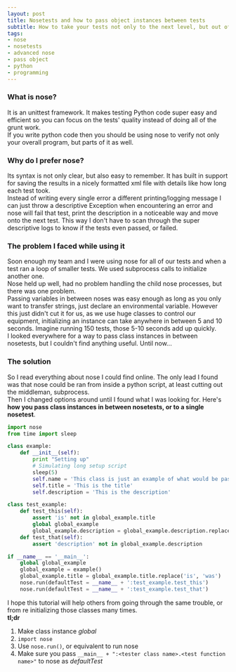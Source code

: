 ```yaml
---
layout: post
title: Nosetests and how to pass object instances between tests
subtitle: How to take your tests not only to the next level, but out of this world
tags:
- nose
- nosetests
- advanced nose
- pass object
- python
- programming
---
```

### What is nose?
It is an unittest framework. It makes testing Python code super easy and efficient so you can focus on the tests' quality instead of doing all of the grunt work.  
If you write python code then you should be using nose to verify not only your overall program, but parts of it as well.  

### Why do I prefer nose?
Its syntax is not only clear, but also easy to remember. It has built in support for saving the results in a nicely formatted xml file with details like how long each test took.  
Instead of writing every single error a different printing/logging message I can just throw a descriptive Exception when encountering an error and nose will fail that test, print the description in a noticeable way and move onto the next test. This way I don't have to scan through the super descriptive logs to know if the tests even passed, or failed.  

### The problem I faced while using it
Soon enough my team and I were using nose for all of our tests and when a test ran a loop of smaller tests. We used subprocess calls to initialize another one.  
Nose held up well, had no problem handling the child nose processes, but there was one problem.  
Passing variables in between noses was easy enough as long as you only want to transfer strings, just declare an environmental variable. However this just didn't cut it for us, as we use huge classes to control our equipment, initializing an instance can take anywhere in between 5 and 10 seconds. Imagine running 150 tests, those 5-10 seconds add up quickly.  
I looked everywhere for a way to pass class instances in between nosetests, but I couldn't find anything useful. Until now...  

### The solution
So I read everything about nose I could find online. The only lead I found was that nose could be ran from inside a python script, at least cutting out the middleman, subprocess.  
Then I changed options around until I found what I was looking for. Here's **how you pass class instances in between nosetests, or to a single nosetest**.  

```Python
import nose
from time import sleep

class example:
	def __init__(self):
		print "Setting up"
		# Simulating long setup script
		sleep(5)
		self.name = 'This class is just an example of what would be passed to a nosetest'
		self.title = 'This is the title'
		self.description = 'This is the description'

class test_example:
	def test_this(self):
		assert 'is' not in global_example.title
		global global_example
		global_example.description = global_example.description.replace('description', 'desc.')
	def test_that(self):
		assert 'description' not in global_example.description

if __name__ == '__main__':
	global global_example
	global_example = example()
	global_example.title = global_example.title.replace('is', 'was')
	nose.run(defaultTest = __name__ + ':test_example.test_this')
	nose.run(defaultTest = __name__ + ':test_example.test_that')
```

I hope this tutorial will help others from going through the same trouble, or from re initializing those classes many times.  
**tl;dr**
1. Make class instance *global*  
2. ```import nose```  
3. Use ```nose.run()```, or equivalent to run nose  
4. Make sure you pass ```__main__ + ":<tester class name>.<test function name>"``` to nose as *defaultTest*  
